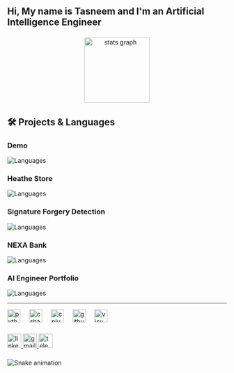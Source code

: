 <h2 align="left">Hi, My name is Tasneem and I'm an Artificial Intelligence Engineer</h2>

###

<div align="center">
  <img src="https://github-readme-stats.vercel.app/api?username=Tasneem-10&hide_title=false&hide_rank=false&show_icons=true&include_all_commits=true&count_private=true&disable_animations=false&theme=dracula&locale=en&hide_border=false&order=1" height="150" alt="stats graph"  />
</div>

###

## 🛠 Projects & Languages

### Demo
![Languages](https://github-readme-stats.vercel.app/api/top-langs/?username=Tasneem-10&repo=Demo&layout=compact&theme=dracula)

### Heathe Store
![Languages](https://github-readme-stats.vercel.app/api/top-langs/?username=Tasneem-10&repo=Heathe_Store&layout=compact&theme=dracula)

### Signature Forgery Detection
![Languages](https://github-readme-stats.vercel.app/api/top-langs/?username=Tasneem-10&repo=Signature-Forgery-Detection&layout=compact&theme=dracula)

### NEXA Bank
![Languages](https://github-readme-stats.vercel.app/api/top-langs/?username=Tasneem-10&repo=NEXA-Bank&layout=compact&theme=dracula)

### AI Engineer Portfolio
![Languages](https://github-readme-stats.vercel.app/api/top-langs/?username=Tasneem-10&repo=AI_Engineer_Portfolio_-_Showcasing_Innovation_in_Artificial_Intelligence&layout=compact&theme=dracula)

---

<div align="left">
  <img src="https://cdn.jsdelivr.net/gh/devicons/devicon/icons/python/python-original.svg" height="30" alt="python logo"  />
  <img width="12" />
  <img src="https://cdn.jsdelivr.net/gh/devicons/devicon/icons/csharp/csharp-original.svg" height="30" alt="csharp logo"  />
  <img width="12" />
  <img src="https://cdn.jsdelivr.net/gh/devicons/devicon/icons/cplusplus/cplusplus-original.svg" height="30" alt="cplusplus logo"  />
  <img width="12" />
  <img src="https://cdn.jsdelivr.net/gh/devicons/devicon/icons/github/github-original.svg" height="30" alt="github logo"  />
  <img width="12" />
  <img src="https://cdn.jsdelivr.net/gh/devicons/devicon/icons/visualstudio/visualstudio-plain.svg" height="30" alt="visualstudio logo"  />
</div>

###

<div align="left">
  <a href="https://www.linkedin.com/in/tasneem-hany-432178351/" target="_blank">
    <img src="https://img.shields.io/static/v1?message=LinkedIn&logo=linkedin&label=&color=0077B5&logoColor=white&labelColor=&style=for-the-badge" height="32" alt="linkedin logo"  />
  </a>
  <a href="mailto:tasneem.hany.2006@gmail.com" target="_blank">
    <img src="https://img.shields.io/static/v1?message=Gmail&logo=gmail&label=&color=D14836&logoColor=white&labelColor=&style=for-the-badge" height="32" alt="gmail logo"  />
  </a>
  <a href="https://t.me/Ai_Aoo" target="_blank">
    <img src="https://img.shields.io/static/v1?message=Telegram&logo=telegram&label=&color=2CA5E0&logoColor=white&labelColor=&style=for-the-badge" height="32" alt="telegram logo"  />
  </a>
</div>

###

<img src="https://raw.githubusercontent.com/Tasneem-10/Tasneem-10/output/snake.svg" alt="Snake animation" />


